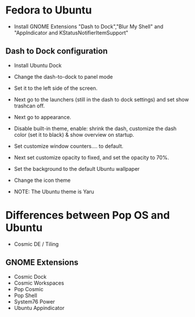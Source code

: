 # Fedora to Ubuntu

- Install GNOME Extensions "Dash to Dock","Blur My Shell" and "AppIndicator and KStatusNotifierItemSupport"

## Dash to Dock configuration

- Install Ubuntu Dock
- Change the dash-to-dock to panel mode
- Set it to the left side of the screen.
- Next go to the launchers (still in the dash to dock settings) and set show trashcan off.
- Next go to appearance.
- Disable built-in theme, enable: shrink the dash, customize the dash color (set it to black) & show overview on startup.
- Set customize window counters.... to default.
- Next set customize opacity to fixed, and set the opacity to 70%.

- Set the background to the default Ubuntu wallpaper
- Change the icon theme
- NOTE: The Ubuntu theme is Yaru

# Differences between Pop OS and Ubuntu

- Cosmic DE / Tiling
## GNOME Extensions
- Cosmic Dock
- Cosmic Workspaces
- Pop Cosmic
- Pop Shell
- System76 Power
- Ubuntu Appindicator

